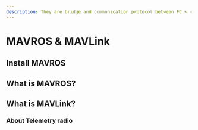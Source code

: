 ```yaml
---
description: They are bridge and communication protocol between FC < - > GCS
---
```


# MAVROS & MAVLink

## Install MAVROS



## What is MAVROS?



## What is MAVLink?



### About Telemetry radio





